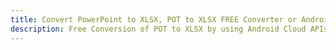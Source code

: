 ---title: Convert PowerPoint to XLSX, POT to XLSX FREE Converter or Android SDKdescription: Free Conversion of POT to XLSX by using Android Cloud APIs & SDKs. Also Create, Edit & Render Microsoft Word & OpenOffice documents in the Cloud.---